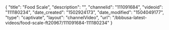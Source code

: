 {
    "title": "Food Scale",
    "description": "",
    "channelid": "111091684",
    "videoid": "111180234",
    "date_created": "1502924173",
    "date_modified": "1504049177",
    "type": "captivate",
    "layout": "channelVideo",
    "url": "\/bbbusa-latest-videos\/food-scale-ft20967\/111091684-111180234"
}